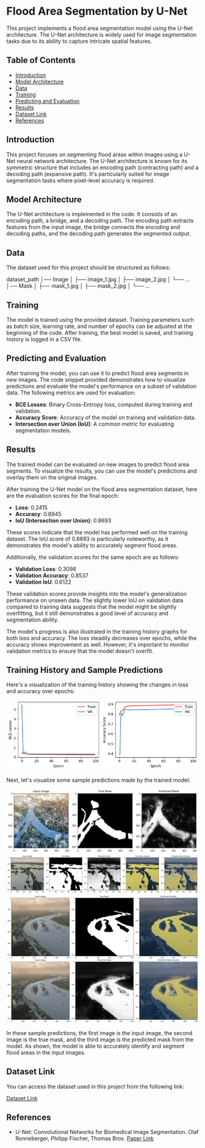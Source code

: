 # Flood Area Segmentation by U-Net

This project implements a flood area segmentation model using the U-Net architecture. The U-Net architecture is widely used for image segmentation tasks due to its ability to capture intricate spatial features.

## Table of Contents
- [Introduction](#introduction)
- [Model Architecture](#model-architecture)
- [Data](#data)
- [Training](#training)
- [Predicting and Evaluation](#predicting-and-evaluation)
- [Results](#results)
- [Dataset Link](#dataset-link)
- [References](#references)

## Introduction

This project focuses on segmenting flood areas within images using a U-Net neural network architecture. The U-Net architecture is known for its symmetric structure that includes an encoding path (contracting path) and a decoding path (expansive path). It's particularly suited for image segmentation tasks where pixel-level accuracy is required.

## Model Architecture

The U-Net architecture is implemented in the code. It consists of an encoding path, a bridge, and a decoding path. The encoding path extracts features from the input image, the bridge connects the encoding and decoding paths, and the decoding path generates the segmented output.

## Data

The dataset used for this project should be structured as follows:

dataset_path
│── Image
│   ├── image_1.jpg
│   ├── image_2.jpg
│   └── ...
│── Mask
│   ├── mask_1.jpg
│   ├── mask_2.jpg
│   └── ...

## Training

The model is trained using the provided dataset. Training parameters such as batch size, learning rate, and number of epochs can be adjusted at the beginning of the code. After training, the best model is saved, and training history is logged in a CSV file.

## Predicting and Evaluation

After training the model, you can use it to predict flood area segments in new images. The code snippet provided demonstrates how to visualize predictions and evaluate the model's performance on a subset of validation data. The following metrics are used for evaluation:

- **BCE Losses**: Binary Cross-Entropy loss, computed during training and validation.
- **Accuracy Score**: Accuracy of the model on training and validation data.
- **Intersection over Union (IoU)**: A common metric for evaluating segmentation models.

## Results

The trained model can be evaluated on new images to predict flood area segments. To visualize the results, you can use the model's predictions and overlay them on the original images. 

After training the U-Net model on the flood area segmentation dataset, here are the evaluation scores for the final epoch:

- **Loss**: 0.2415
- **Accuracy**: 0.8945
- **IoU (Intersection over Union)**: 0.8693

These scores indicate that the model has performed well on the training dataset. The IoU score of 0.8693 is particularly noteworthy, as it demonstrates the model's ability to accurately segment flood areas.

Additionally, the validation scores for the same epoch are as follows:

- **Validation Loss**: 0.3098
- **Validation Accuracy**: 0.8537
- **Validation IoU**: 0.6122

These validation scores provide insights into the model's generalization performance on unseen data. The slightly lower IoU on validation data compared to training data suggests that the model might be slightly overfitting, but it still demonstrates a good level of accuracy and segmentation ability.

The model's progress is also illustrated in the training history graphs for both loss and accuracy. The loss steadily decreases over epochs, while the accuracy shows improvement as well. However, it's important to monitor validation metrics to ensure that the model doesn't overfit.

## Training History and Sample Predictions

Here's a visualization of the training history showing the changes in loss and accuracy over epochs:

![Training History](Training_History.png)

Next, let's visualize some sample predictions made by the trained model:

![Sample Prediction 1](prediction_1.png)
![Sample Prediction 2](prediction_2.png)
![Sample Prediction 3](prediction_3.png)

In these sample predictions, the first image is the input image, the second image is the true mask, and the third image is the predicted mask from the model. As shown, the model is able to accurately identify and segment flood areas in the input images.

## Dataset Link

You can access the dataset used in this project from the following link:

[Dataset Link](https://www.kaggle.com/datasets/faizalkarim/flood-area-segmentation)

## References

- U-Net: Convolutional Networks for Biomedical Image Segmentation. Olaf Ronneberger, Philipp Fischer, Thomas Brox. [Paper Link](https://arxiv.org/abs/1505.04597)
